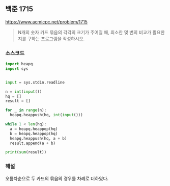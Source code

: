 ## 백준 1715
https://www.acmicpc.net/problem/1715

> N개의 숫자 카드 묶음의 각각의 크기가 주어질 때, 최소한 몇 번의 비교가 필요한지를 구하는 프로그램을 작성하시오.

### 소스코드
```py
import heapq
import sys


input = sys.stdin.readline

n = int(input())
hq = []
result = []

for _ in range(n):
  heapq.heappush(hq, int(input()))

while 1 < len(hq):
  a = heapq.heappop(hq)
  b = heapq.heappop(hq)
  heapq.heappush(hq, a + b)
  result.append(a + b)

print(sum(result))
```

### 해설
오름차순으로 두 카드의 묶음의 경우를 차례로 더하였다. 
